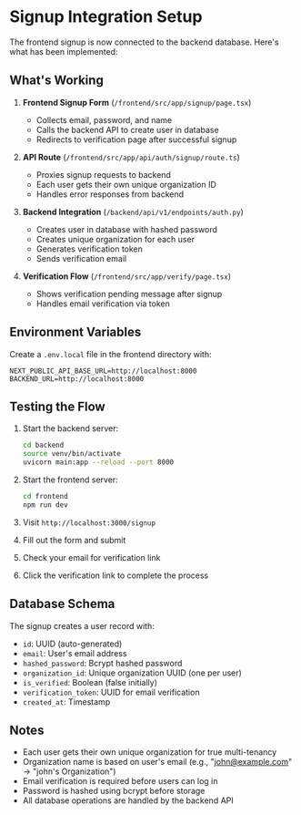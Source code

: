 # Signup Integration Setup

The frontend signup is now connected to the backend database. Here's what has been implemented:

## What's Working

1. **Frontend Signup Form** (`/frontend/src/app/signup/page.tsx`)
   - Collects email, password, and name
   - Calls the backend API to create user in database
   - Redirects to verification page after successful signup

2. **API Route** (`/frontend/src/app/api/auth/signup/route.ts`)
   - Proxies signup requests to backend
   - Each user gets their own unique organization ID
   - Handles error responses from backend

3. **Backend Integration** (`/backend/api/v1/endpoints/auth.py`)
   - Creates user in database with hashed password
   - Creates unique organization for each user
   - Generates verification token
   - Sends verification email

4. **Verification Flow** (`/frontend/src/app/verify/page.tsx`)
   - Shows verification pending message after signup
   - Handles email verification via token

## Environment Variables

Create a `.env.local` file in the frontend directory with:

```
NEXT_PUBLIC_API_BASE_URL=http://localhost:8000
BACKEND_URL=http://localhost:8000
```

## Testing the Flow

1. Start the backend server:
   ```bash
   cd backend
   source venv/bin/activate
   uvicorn main:app --reload --port 8000
   ```

2. Start the frontend server:
   ```bash
   cd frontend
   npm run dev
   ```

3. Visit `http://localhost:3000/signup`
4. Fill out the form and submit
5. Check your email for verification link
6. Click the verification link to complete the process

## Database Schema

The signup creates a user record with:
- `id`: UUID (auto-generated)
- `email`: User's email address
- `hashed_password`: Bcrypt hashed password
- `organization_id`: Unique organization UUID (one per user)
- `is_verified`: Boolean (false initially)
- `verification_token`: UUID for email verification
- `created_at`: Timestamp

## Notes

- Each user gets their own unique organization for true multi-tenancy
- Organization name is based on user's email (e.g., "john@example.com" → "john's Organization")
- Email verification is required before users can log in
- Password is hashed using bcrypt before storage
- All database operations are handled by the backend API
